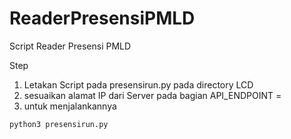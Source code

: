 # ReaderPresensiPMLD
Script Reader Presensi PMLD


Step
1. Letakan Script pada presensirun.py pada directory LCD
2. sesuaikan alamat IP dari Server pada bagian API_ENDPOINT =
3. untuk menjalankannya
`````
python3 presensirun.py
`````
